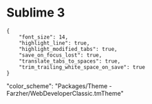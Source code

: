 Sublime 3
===========
    {
    	"font_size": 14,
    	"highlight_line": true,
    	"highlight_modified_tabs": true,
    	"save_on_focus_lost": true,
    	"translate_tabs_to_spaces": true,
    	"trim_trailing_white_space_on_save": true
    }

"color_scheme": "Packages/Theme - Farzher/WebDeveloperClassic.tmTheme"
